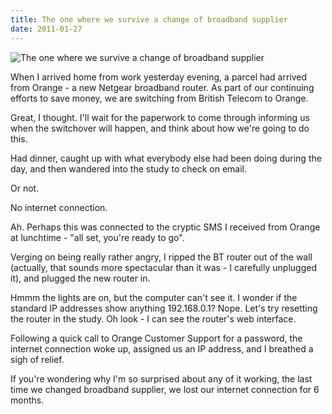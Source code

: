 ```yaml
---
title: The one where we survive a change of broadband supplier
date: 2011-01-27
---
```


![The one where we survive a change of broadband supplier](https://source.unsplash.com/X6cChncECA8/1600x900)

When I arrived home from work yesterday evening, a parcel had arrived from Orange - a new Netgear broadband router. As part of our continuing efforts to save money, we are switching from British Telecom to Orange.

Great, I thought. I'll wait for the paperwork to come through informing us when the switchover will happen, and think about how we're going to do this.

Had dinner, caught up with what everybody else had been doing during the day, and then wandered into the study to check on email.

Or not.

No internet connection.

Ah. Perhaps this was connected to the cryptic SMS I received from Orange at lunchtime - "all set, you're ready to go".

Verging on being really rather angry, I ripped the BT router out of the wall (actually, that sounds more spectacular than it was - I carefully unplugged it), and plugged the new router in.

Hmmm the lights are on, but the computer can't see it. I wonder if the standard IP addresses show anything 192.168.0.1? Nope. Let's try resetting the router in the study. Oh look - I can see the router's web interface.

Following a quick call to Orange Customer Support for a password, the internet connection woke up, assigned us an IP address, and I breathed a sigh of relief.

If you're wondering why I'm so surprised about any of it working, the last time we changed broadband supplier, we lost our internet connection for 6 months.